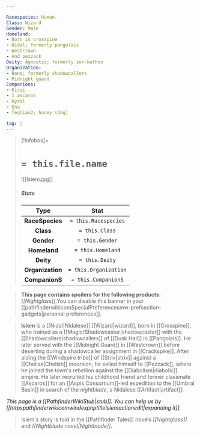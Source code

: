 ```yaml
---

Racespecies: Human
Class: Wizard
Gender: Male
Homeland:
- Born in crosspine
- Nidal; formerly pangolais
- Westcrown
- And pezzack
Deity: Agnostic; formerly zon-kuthon
Organization:
- None; formerly shadowcallers
- Midnight guard
Companions:
- Kirii
- 1 ascaros
- Kyril
- Ena
- Teglias2; honey (dog)

tag: 👤️
---
```


> [!infobox]+
> #  `= this.file.name`
> ![[Isiem.jpg]]
> ##### Stats
> Type | Stat |
> :---: |:---:|
> **RaceSpecies** | `= this.Racespecies` |
> **Class** | `= this.Class` |
> **Gender** | `= this.Gender` |
> **Homeland** | `= this.Homeland` |
> **Deity** | `= this.Deity` |
> **Organization** | `= this.Organization` |
> **CompanionS** | `= this.CompanionS` |



> **This page contains spoilers for the following products**: *[[Nightglass]]*.You can disable this banner in your [[pathfinderwikicomSpecialPreferencesmw-prefsection-gadgets|personal preferences]].


> **Isiem** is a [[Nidal|Nidalese]] [[Wizard|wizard]], born in [[Crosspine]], who trained as a [[Magic/Shadowcaster|shadowcaster]] with the [[Shadowcallers|shadowcallers]] of [[Dusk Hall]] in [[Pangolais]]. He later served with the [[Midnight Guard]] in [[Westcrown]] before deserting during a shadowcaller assignment in [[Crackspike]].
> After aiding the [[Windspire tribe]] of [[Strix|strix]] against a [[Cheliax|Chelish]] incursion, he exiled himself to [[Pezzack]], where he joined the town's rebellion against the [[Diabolism|diabolic]] empire.
> He later recruited his childhood friend and former classmate [[Ascaros]] for an [[Aspis Consortium]]-led expedition to the [[Umbral Basin]] in search of the *nightblade*, a Nidalese [[Artifact|artifact]].



*This page is a [[PathfinderWikiStub|stub]]. You can help us by [[httpspathfinderwikicomwindexphptitleIsiemactionedit|expanding it]].*


> Isiem's story is told in the [[Pathfinder Tales]] novels *[[Nightglass]]* and *[[Nightblade novel|Nightblade]]*.







